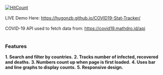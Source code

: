 [![HitCount](http://hits.dwyl.com/hugonzb/COVID19-Stat-Tracker.svg)](http://hits.dwyl.com/hugonzb/COVID19-Stat-Tracker)
<br><br>
LIVE Demo Here: https://hugonzb.github.io/COVID19-Stat-Tracker/
<br><br>
COVID-19 API used to fetch data from: https://covid19.mathdro.id/api
<br><br>
### Features

**1. Search and filter by countries.**
**2. Tracks number of infected, recovered and deaths.**
**3. Numbers count up when page is first loaded.**
**4. Uses bar and line graphs to display counts.**
**5. Responsive design.**
